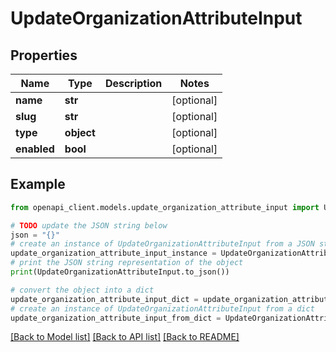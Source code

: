 # UpdateOrganizationAttributeInput


## Properties

Name | Type | Description | Notes
------------ | ------------- | ------------- | -------------
**name** | **str** |  | [optional] 
**slug** | **str** |  | [optional] 
**type** | **object** |  | [optional] 
**enabled** | **bool** |  | [optional] 

## Example

```python
from openapi_client.models.update_organization_attribute_input import UpdateOrganizationAttributeInput

# TODO update the JSON string below
json = "{}"
# create an instance of UpdateOrganizationAttributeInput from a JSON string
update_organization_attribute_input_instance = UpdateOrganizationAttributeInput.from_json(json)
# print the JSON string representation of the object
print(UpdateOrganizationAttributeInput.to_json())

# convert the object into a dict
update_organization_attribute_input_dict = update_organization_attribute_input_instance.to_dict()
# create an instance of UpdateOrganizationAttributeInput from a dict
update_organization_attribute_input_from_dict = UpdateOrganizationAttributeInput.from_dict(update_organization_attribute_input_dict)
```
[[Back to Model list]](../README.md#documentation-for-models) [[Back to API list]](../README.md#documentation-for-api-endpoints) [[Back to README]](../README.md)


